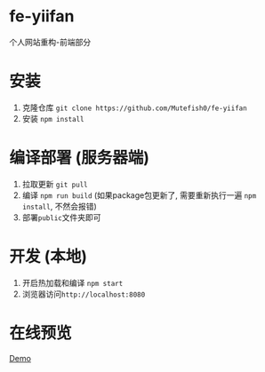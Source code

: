 # fe-yiifan
个人网站重构-前端部分

# 安装
  1. 克隆仓库 `git clone https://github.com/Mutefish0/fe-yiifan`
  2. 安装 `npm install`

# 编译部署 (服务器端)
  1. 拉取更新 `git pull`
  2. 编译 `npm run build` (如果package包更新了, 需要重新执行一遍 `npm install`, 不然会报错)
  3. 部署`public`文件夹即可

# 开发 (本地)
  1. 开启热加载和编译 `npm start`
  2. 浏览器访问`http://localhost:8080`

# 在线预览
  [Demo](http://yiifan.xyz)
